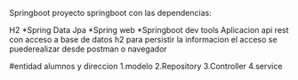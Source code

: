 Springboot
proyecto springboot con las dependencias:

H2 *Spring Data Jpa *Spring web *Springboot dev tools Aplicacion api rest con acceso a base de datos h2 para persistir la informacion
el acceso se puederealizar desde postman o navegador

#entidad alumnos y direccion 
1.modelo 2.Repository 3.Controller 4.service 